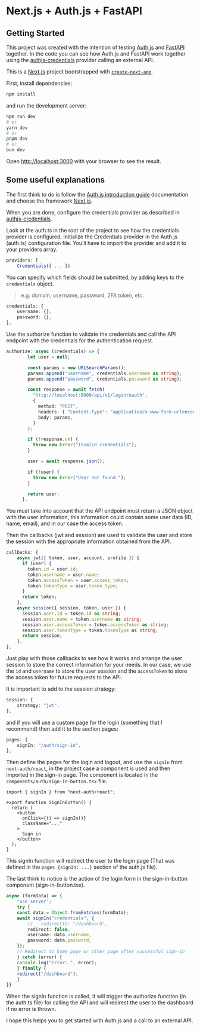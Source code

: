# Next.js + Auth.js + FastAPI

## Getting Started

This project was created with the intention of testing [Auth.js](https://authjs.dev/) and [FastAPI](https://fastapi.tiangolo.com/) together. In the code you can see how Auth.js and FastAPI work together using the [authjs-credentials](https://authjs.dev/getting-started/authentication/credentials) provider calling an external API.

This is a [Next.js](https://nextjs.org/) project bootstrapped with [`create-next-app`](https://github.com/vercel/next.js/tree/canary/packages/create-next-app).

First, install dependencies:

```bash
npm install
```

and run the development server:

```bash
npm run dev
# or
yarn dev
# or
pnpm dev
# or
bun dev
```

Open [http://localhost:3000](http://localhost:3000) with your browser to see the result.

## Some useful explanations

The first think to do is follow the [Auth.js introduction guide](https://authjs.dev/getting-started) documentation and choose the framework [Next.js](https://authjs.dev/getting-started/installation?framework=next.js).

When you are done, configure the credentials provider as described in [authjs-credentials](https://authjs.dev/getting-started/authentication/credentials).

Look at the auth.ts in the root of the project to see how the credentials provider is configured. Initialize the Credentials provider in the Auth.js (auth.ts) configuration file. You’ll have to import the provider and add it to your providers array.

```ts
providers: [
    Credentials({ ... })
```

You can specify which fields should be submitted, by adding keys to the `credentials` object.
> e.g. domain, username, password, 2FA token, etc.

```ts
credentials: {
    username: {},
    password: {},
},
```

Use the authorize function to validate the credentials and call the API endpoint with the credentials for the authentication request.

```ts
authorize: async (credentials) => {
        let user = null;

        const params = new URLSearchParams();
        params.append("username", credentials.username as string);
        params.append("password", credentials.password as string);

        const response = await fetch(
          "http://localhost:8000/api/v1/login/oauth",
          {
            method: "POST",
            headers: { "Content-Type": "application/x-www-form-urlencoded" },
            body: params,
          }
        );

        if (!response.ok) {
          throw new Error("Invalid credentials");
        }

        user = await response.json();

        if (!user) {
          throw new Error("User not found.");
        }

        return user;
      },
```

You must take into account that the API endpoint must return a JSON object with the user information, this information could contain some user data (ID, name, email), and in our case the access token.

Then the callbacks (jwt and session) are used to validate the user and store the session with the appropriate information obtained from the API.

```ts
callbacks: {
    async jwt({ token, user, account, profile }) {
      if (user) {
        token.id = user.id;
        token.username = user.name;
        token.accessToken = user.access_token;
        token.tokenType = user.token_type;
      }
      return token;
    },
    async session({ session, token, user }) {
      session.user.id = token.id as string;
      session.user.name = token.username as string;
      session.user.accessToken = token.accessToken as string;
      session.user.tokenType = token.tokenType as string;
      return session;
    },
},
```

Just play with those callbacks to see how it works and arrange the user session to store the correct information for your needs. In our case, we use the `id` and `username` to store the user session and the `accessToken` to store the access token for future requests to the API.

It is important to add to the session strategy:

```ts
session: {
    strategy: "jwt",
},
```

and if you will use a custom page for the login (something that I recommend) then add it to the section pages:

```ts
pages: {
    signIn: "/auth/sign-in",
},
```

Then define the pages for the login and logout, and use the `signIn` from `next-auth/react`, in the project case a component is used and then imported in the sign-in page. The component is located in the `components/auth/sign-in-button.tsx` file.

```tsx
import { signIn } from "next-auth/react";

export function SignInButton() {
  return (
    <button
      onClick={() => signIn()}
      className="..."
    >
      Sign in
    </button>
  );
}
```

This signIn function will redirect the user to the login page (That was defined in the `pages {signIn: ...}` section of the auth.js file).

The last think to notice is the action of the login form in the sign-in-button component (sign-in-button.tsx).

```ts
async (formData) => {
    "use server";
    try {
    const data = Object.fromEntries(formData);
    await signIn("credentials", {
        //   redirectTo: "/dashboard",
        redirect: false,
        username: data.username,
        password: data.password,
    });
    // Redirect to home page or other page after successful sign-in
    } catch (error) {
    console.log("Error: ", error);
    } finally {
    redirect("/dashboard");
    }
}}
```

When the signIn function is called, it will trigger the authorize function (in the auth.ts file) for calling the API and will redirect the user to the dashboard if no error is thrown.

I hope this helps you to get started with Auth.js and a call to an external API.
